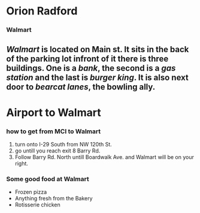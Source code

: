 # Orion Radford
### Walmart
***Walmart*** is located on Main st. It sits in the back of the parking lot infront of it there is three buildings. One is a *bank*, the second is a *gas station* and the last is *burger king*. It is also next door to *bearcat lanes*, the bowling ally.
---
# Airport to Walmart
### how to get from MCI to Walmart
1. turn onto I-29 South from NW 120th St.
2. go untill you reach exit 8 Barry Rd.
3. Follow Barry Rd. North untill Boardwalk Ave. and Walmart will be on your right.
### Some good food at Walmart
- Frozen pizza
- Anything fresh from the Bakery
- Rotisserie chicken